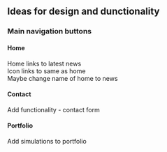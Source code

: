 ## Ideas for design and dunctionality

### Main navigation buttons
#### Home
Home links to latest news <br>
Icon links to same as home <br>
Maybe change name of home to news <br>

#### Contact
Add functionality - contact form <br>

#### Portfolio
Add simulations to portfolio <br>
